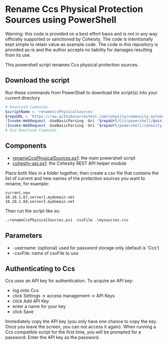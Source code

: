 # Rename Ccs Physical Protection Sources using PowerShell

Warning: this code is provided on a best effort basis and is not in any way officially supported or sanctioned by Cohesity. The code is intentionally kept simple to retain value as example code. The code in this repository is provided as-is and the author accepts no liability for damages resulting from its use.

This powershell script renames Ccs physical protection sources.

## Download the script

Run these commands from PowerShell to download the script(s) into your current directory

```powershell
# Download Commands
$scriptName = 'renameCcsPhysicalSources'
$repoURL = 'https://raw.githubusercontent.com/cohesity/community-automation-samples/main'
(Invoke-WebRequest -UseBasicParsing -Uri "$repoUrl/Ccs/powershell/$scriptName/$scriptName.ps1").content | Out-File "$scriptName.ps1"; (Get-Content "$scriptName.ps1") | Set-Content "$scriptName.ps1"
(Invoke-WebRequest -UseBasicParsing -Uri "$repoUrl/powershell/cohesity-api/cohesity-api.ps1").content | Out-File cohesity-api.ps1; (Get-Content cohesity-api.ps1) | Set-Content cohesity-api.ps1
# End Download Commands
```

## Components

* [renameCcsPhysicalSources.ps1](https://raw.githubusercontent.com/cohesity/community-automation-samples/main/Ccs/powershell/renameCcsPhysicalSources/renameCcsPhysicalSources.ps1): the main powershell script
* [cohesity-api.ps1](https://raw.githubusercontent.com/cohesity/community-automation-samples/main/powershell/cohesity-api/cohesity-api.ps1): the Cohesity REST API helper module

Place both files in a folder together, then create a csv file that contains the list of current and new names of the protection sources you want to rename, for example:

```text
current,new
10.10.1.67,server1.mydomain.net
10.10.1.68,server2.mydomain.net
```

Then run the script like so:

```powershell
./renameCcsPhysicalSources.ps1 -csvFile .\mysources.csv
```

## Parameters

* -username: (optional) used for password storage only (default is 'Ccs')
* -csvFile: name of csvFile to use

## Authenticating to Ccs

Ccs uses an API key for authentication. To acquire an API key:

* log onto Ccs
* click Settings -> access management -> API Keys
* click Add API Key
* enter a name for your key
* click Save

Immediately copy the API key (you only have one chance to copy the key. Once you leave the screen, you can not access it again). When running a Ccs compatible script for the first time, you will be prompted for a password. Enter the API key as the password.
